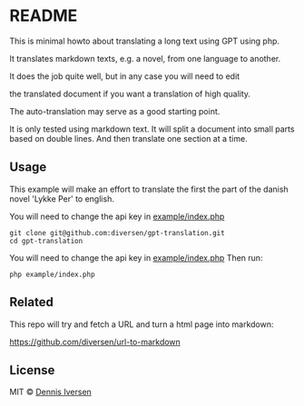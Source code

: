 # README

This is minimal howto about translating a long text using GPT using php.

It translates markdown texts, e.g. a novel, from one language to another. 

It does the job quite well, but in any case you will need to edit

the translated document if you want a translation of high quality.

The auto-translation may serve as a good starting point. 

It is only tested using markdown text. It will split a document into small
parts based on double lines. And then translate one section at a time. 

## Usage

This example will make an effort to translate the first the part of the danish novel 
'Lykke Per' to english. 

You will need to change the api key in [example/index.php](example/index.php) 

    git clone git@github.com:diversen/gpt-translation.git
    cd gpt-translation

You will need to change the api key in [example/index.php](example/index.php) 
Then run:

    php example/index.php

## Related

This repo will try and fetch a URL and turn a html page into markdown: 

https://github.com/diversen/url-to-markdown

## License

MIT © [Dennis Iversen](https://github.com/diversen)




